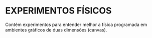 # EXPERIMENTOS FÍSICOS

Contém experimentos para entender melhor a física
programada em ambientes gráficos de duas dimensões
(canvas).
